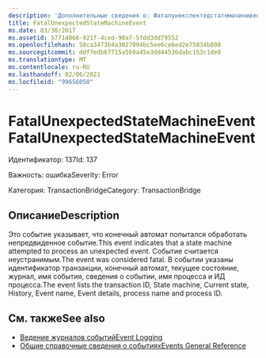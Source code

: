 ```yaml
---
description: 'Дополнительные сведения о: Фаталунекспектедстатемачинивент'
title: FatalUnexpectedStateMachineEvent
ms.date: 03/30/2017
ms.assetid: 57714066-921f-4ced-90a7-5fdd3dd79552
ms.openlocfilehash: 58ca3473b4a3027094bc5ee6ce6ed2e75834b808
ms.sourcegitcommit: ddf7edb67715a5b9a45e3dd44536dabc153c1de0
ms.translationtype: MT
ms.contentlocale: ru-RU
ms.lasthandoff: 02/06/2021
ms.locfileid: "99656050"
---
```

# <a name="fatalunexpectedstatemachineevent"></a><span data-ttu-id="c6d89-103">FatalUnexpectedStateMachineEvent</span><span class="sxs-lookup"><span data-stu-id="c6d89-103">FatalUnexpectedStateMachineEvent</span></span>

<span data-ttu-id="c6d89-104">Идентификатор: 137</span><span class="sxs-lookup"><span data-stu-id="c6d89-104">Id: 137</span></span>  
  
 <span data-ttu-id="c6d89-105">Важность: ошибка</span><span class="sxs-lookup"><span data-stu-id="c6d89-105">Severity: Error</span></span>  
  
 <span data-ttu-id="c6d89-106">Категория: TransactionBridge</span><span class="sxs-lookup"><span data-stu-id="c6d89-106">Category: TransactionBridge</span></span>  
  
## <a name="description"></a><span data-ttu-id="c6d89-107">Описание</span><span class="sxs-lookup"><span data-stu-id="c6d89-107">Description</span></span>  

 <span data-ttu-id="c6d89-108">Это событие указывает, что конечный автомат попытался обработать непредвиденное событие.</span><span class="sxs-lookup"><span data-stu-id="c6d89-108">This event indicates that a state machine attempted to process an unexpected event.</span></span> <span data-ttu-id="c6d89-109">Событие считается неустранимым.</span><span class="sxs-lookup"><span data-stu-id="c6d89-109">The event was considered fatal.</span></span> <span data-ttu-id="c6d89-110">В событии указаны идентификатор транзакции, конечный автомат, текущее состояние, журнал, имя события, сведения о событии, имя процесса и ИД процесса.</span><span class="sxs-lookup"><span data-stu-id="c6d89-110">The event lists the transaction ID, State machine, Current state, History, Event name, Event details, process name and process ID.</span></span>  
  
## <a name="see-also"></a><span data-ttu-id="c6d89-111">См. также</span><span class="sxs-lookup"><span data-stu-id="c6d89-111">See also</span></span>

- [<span data-ttu-id="c6d89-112">Ведение журналов событий</span><span class="sxs-lookup"><span data-stu-id="c6d89-112">Event Logging</span></span>](index.md)
- [<span data-ttu-id="c6d89-113">Общие справочные сведения о событиях</span><span class="sxs-lookup"><span data-stu-id="c6d89-113">Events General Reference</span></span>](events-general-reference.md)
